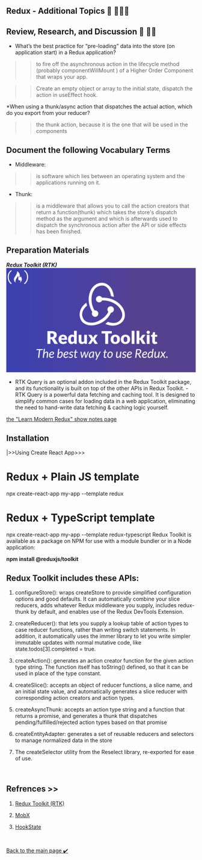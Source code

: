 ## Redux - Additional Topics 👋 👩🏻‍💻

## Review, Research, and Discussion 👀 📝🔎
* What’s the best practice for “pre-loading” data into the store (on application start) in a Redux application?

>>to fire off the asynchronous action in the lifecycle method (probably componentWillMount ) of a Higher Order Component that wraps your app.

>>Create an empty object or array to the initial state, dispatch the action in useEffect hook.

*When using a thunk/async action that dispatches the actual action, which do you export from your reducer?
>>the thunk action, because it is the one that will be used in the components


## Document the following Vocabulary Terms
* Middleware:
>>is software which lies between an operating system and the applications running on it.

* Thunk:
>>is a middleware that allows you to call the action creators that return a function(thunk) which takes the store's dispatch method as the argument and which is afterwards used to dispatch the synchronous action after the API or side effects has been finished.


## Preparation Materials
***Redux Toolkit (RTK)***
![img](./assest/redux-toolkit.jpg)

 - RTK Query is an optional addon included in the Redux Toolkit package, and its functionality is built on top of the other APIs in Redux Toolkit. - RTK Query is a powerful data fetching and caching tool. It is designed to simplify common cases for loading data in a web application, eliminating the need to hand-write data fetching & caching logic yourself.

 [the "Learn Modern Redux" show notes page ](https://www.learnwithjason.dev/let-s-learn-modern-redux)


## Installation

|>>Using Create React App>>>
# Redux + Plain JS template
npx create-react-app my-app --template redux

# Redux + TypeScript template
npx create-react-app my-app --template redux-typescript
Redux Toolkit is available as a package on NPM for use with a module bundler or in a Node application:

**npm install @reduxjs/toolkit**



## Redux Toolkit includes these APIs:
1. configureStore(): wraps createStore to provide simplified configuration options and good defaults. It can automatically combine your slice reducers, adds whatever Redux middleware you supply, includes redux-thunk by default, and enables use of the Redux DevTools Extension.

2. createReducer(): that lets you supply a lookup table of action types to case reducer functions, rather than writing switch statements. In addition, it automatically uses the immer library to let you write simpler immutable updates with normal mutative code, like state.todos[3].completed = true.

3. createAction(): generates an action creator function for the given action type string. The function itself has toString() defined, so that it can be used in place of the type constant.

4. createSlice(): accepts an object of reducer functions, a slice name, and an initial state value, and automatically generates a slice reducer with corresponding action creators and action types.

5. createAsyncThunk: accepts an action type string and a function that returns a promise, and generates a thunk that dispatches pending/fulfilled/rejected action types based on that promise

6. createEntityAdapter: generates a set of reusable reducers and selectors to manage normalized data in the store

7. The createSelector utility from the Reselect library, re-exported for ease of use.


<br>

 ## Refrences >>
 1. [Redux Toolkit (RTK)](https://redux-toolkit.js.org/)

2. [MobX](https://mobx.js.org/getting-started.html)

3. [HookState](https://hookstate.js.org/)

<br>

[Back to the main page  ✔️](README.md)